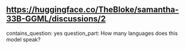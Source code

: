 ## https://huggingface.co/TheBloke/samantha-33B-GGML/discussions/2

contains_question: yes
question_part: How many languages does this model speak?